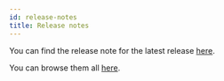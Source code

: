 ```yaml
---
id: release-notes
title: Release notes
---
```


You can find the release note for the latest release [here](https://github.com/fkhadra/react-contexify/releases/latest).

You can browse them all [here](https://github.com/fkhadra/react-contexify/releases).